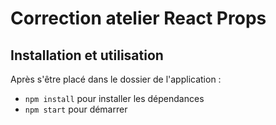 # Correction atelier React Props

## Installation et utilisation

Après s'être placé dans le dossier de l'application :

* `npm install` pour installer les dépendances
* `npm start` pour démarrer
